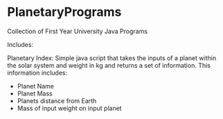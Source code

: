 # PlanetaryPrograms
Collection of First Year University Java Programs

Includes:

Planetary Index:
Simple java script that takes the inputs of a planet within the solar system and weight in kg and returns a set of information.
This information includes:
- Planet Name
- Planet Mass
- Planets distance from Earth
- Mass of input weight on input planet
